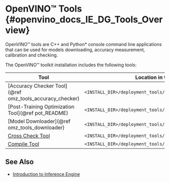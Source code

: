# OpenVINO™ Tools {#openvino_docs_IE_DG_Tools_Overview}

OpenVINO™ tools are C++ and Python\* console command line applications that can be used for models downloading, accuracy measurement, calibration and checking.

The OpenVINO™ toolkit installation includes the following tools:

|Tool                                                                         | Location in the Installation Directory|
|-----------------------------------------------------------------------------|---------------------------------------|
|[Accuracy Checker Tool](@ref omz_tools_accuracy_checker)              | `<INSTALL_DIR>/deployment_tools/tools/open_model_zoo/tools/accuracy_checker`|
|[Post-Training Optimization Tool](@ref pot_README)                           | `<INSTALL_DIR>/deployment_tools/tools/post_training_optimization_toolkit`|
|[Model Downloader](@ref omz_tools_downloader)                         | `<INSTALL_DIR>/deployment_tools/tools/model_downloader`| 
|[Cross Check Tool](../../tools/cross_check_tool/README.md)  | `<INSTALL_DIR>/deployment_tools/tools/cross_check_tool`|
|[Compile Tool](../../inference-engine/tools/compile_tool/README.md)          | `<INSTALL_DIR>/deployment_tools/inference_engine/lib/intel64/`|


## See Also
* [Introduction to Inference Engine](inference_engine_intro.md)
